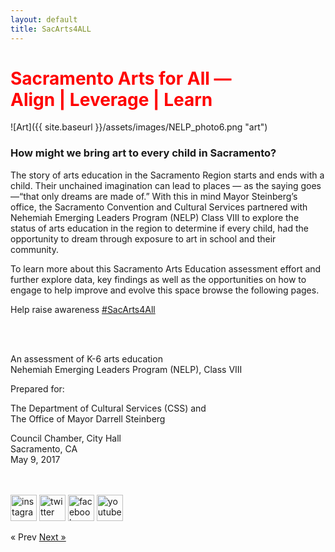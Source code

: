 ```yaml
---
layout: default
title: SacArts4ALL
---
```


<h1 style="color:red;">Sacramento Arts for All &mdash;<br/>Align | Leverage | Learn</h1>
![Art]({{ site.baseurl }}/assets/images/NELP_photo6.png "art")

<h3>How might we bring art to every child in Sacramento?</h3> 

The story of arts education in the Sacramento Region starts and ends with a child.  Their unchained imagination can lead to places — as the saying goes —“that only dreams are made of.”  With this in mind Mayor Steinberg’s office, the Sacramento Convention and Cultural Services partnered with Nehemiah Emerging Leaders Program (NELP) Class VIII to explore the status of arts education in the region to determine if every child, had the opportunity to dream through exposure to art in school and their community.

To learn more about this Sacramento Arts Education assessment effort and further explore data, key findings as well as the opportunities on how to engage to help improve and evolve this space browse the following pages. 

Help raise awareness <a href="https://twitter.com/SacArts4ALL">#SacArts4All</a>



<br/><br/>

An assessment of K-6 arts education<br/>Nehemiah Emerging Leaders Program (NELP), Class VIII

Prepared for:

The Department of Cultural Services (CSS) and<br/>The Office of Mayor Darrell Steinberg

Council Chamber, City Hall<br/>Sacramento, CA<br/>May 9, 2017

<br/><br/>
<a href="https://www.instagram.com/sacarts4all" style="display:inline-block;"><img src="{{ site.baseurl }}/assets/images/iconInstagram228x217.png" alt="instagram" height="42" width="42"></a>
<a href="https://twitter.com/SacArts4ALL" style="display:inline-block;"><img src="{{ site.baseurl }}/assets/images/iconTwitter243x206.png" alt="twitter" height="42" width="42"></a>
<a href="https://www.facebook.com/groups/349470948784549/" style="display:inline-block;"><img src="{{ site.baseurl }}/assets/images/iconFacebook219x213.png" alt="facebook" height="42" width="42"></a>
<a href="https://www.youtube.com/watch?v=SNa4v4lMLPY&feature=youtu.be" style="display:inline-block;"><img src="{{ site.baseurl }}/assets/images/iconYouTube234x234.png" alt="youtube" height="42" width="42"></a>



<!-- Pagination -->
<div class="pagination">
  <span class="pagination-item older">&laquo; Prev</span>
  <a class="pagination-item newer" href="{{ site.baseurl }}/introduction">Next &raquo;</a>
</div>
